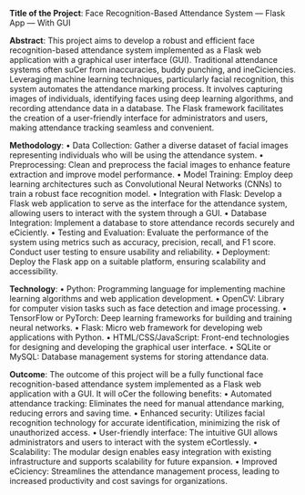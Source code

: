 **Title of the Project**: Face Recognition-Based Attendance System — Flask App — With GUI

**Abstract**:
This project aims to develop a robust and efficient face recognition-based attendance 
system implemented as a Flask web application with a graphical user interface (GUI). 
Traditional attendance systems often suCer from inaccuracies, buddy punching, and 
ineCiciencies. Leveraging machine learning techniques, particularly facial recognition, 
this system automates the attendance marking process. It involves capturing images of 
individuals, identifying faces using deep learning algorithms, and recording attendance 
data in a database. The Flask framework facilitates the creation of a user-friendly 
interface for administrators and users, making attendance tracking seamless and 
convenient.

**Methodology**:
• Data Collection: Gather a diverse dataset of facial images representing individuals 
who will be using the attendance system.
• Preprocessing: Clean and preprocess the facial images to enhance feature 
extraction and improve model performance.
• Model Training: Employ deep learning architectures such as Convolutional Neural 
Networks (CNNs) to train a robust face recognition model.
• Integration with Flask: Develop a Flask web application to serve as the interface 
for the attendance system, allowing users to interact with the system through a 
GUI.
• Database Integration: Implement a database to store attendance records 
securely and eCiciently.
• Testing and Evaluation: Evaluate the performance of the system using metrics 
such as accuracy, precision, recall, and F1 score. Conduct user testing to ensure 
usability and reliability.
• Deployment: Deploy the Flask app on a suitable platform, ensuring scalability and 
accessibility.

**Technology**:
• Python: Programming language for implementing machine learning algorithms 
and web application development.
• OpenCV: Library for computer vision tasks such as face detection and image 
processing.
• TensorFlow or PyTorch: Deep learning frameworks for building and training neural 
networks.
• Flask: Micro web framework for developing web applications with Python.
• HTML/CSS/JavaScript: Front-end technologies for designing and developing the 
graphical user interface. 
• SQLite or MySQL: Database management systems for storing attendance data.

**Outcome**:
The outcome of this project will be a fully functional face recognition-based attendance 
system implemented as a Flask web application with a GUI. It will oCer the following 
benefits:
• Automated attendance tracking: Eliminates the need for manual attendance 
marking, reducing errors and saving time.
• Enhanced security: Utilizes facial recognition technology for accurate 
identification, minimizing the risk of unauthorized access.
• User-friendly interface: The intuitive GUI allows administrators and users to 
interact with the system eCortlessly.
• Scalability: The modular design enables easy integration with existing 
infrastructure and supports scalability for future expansion.
• Improved eCiciency: Streamlines the attendance management process, leading 
to increased productivity and cost savings for organizations.
